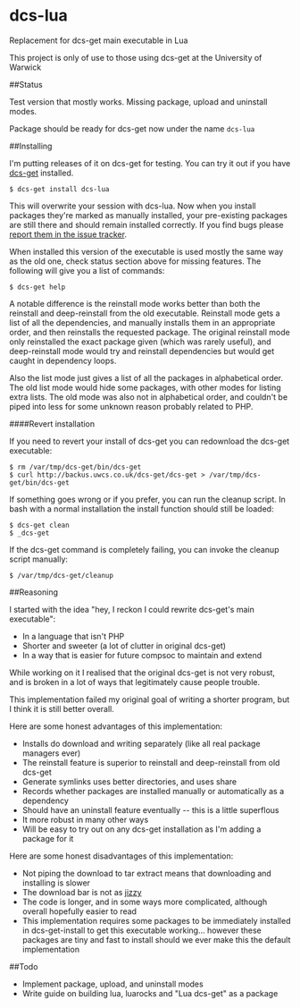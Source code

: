 # dcs-lua
Replacement for dcs-get main executable in Lua

This project is only of use to those using dcs-get at the University of Warwick

##Status

Test version that mostly works. Missing package, upload and uninstall modes.

Package should be ready for dcs-get now under the name `dcs-lua`

##Installing

I'm putting releases of it on dcs-get for testing. You can try it out if you have [dcs-get](http://backus.uwcs.co.uk/dcs-get/) installed.

    $ dcs-get install dcs-lua

This will overwrite your session with dcs-lua. Now when you install packages they're marked as manually installed, your pre-existing packages are still there and should remain installed correctly. If you find bugs please [report them in the issue tracker](https://github.com/Veltas/dcs-lua/issues).

When installed this version of the executable is used mostly the same way as the old one, check status section above for missing features. The following will give you a list of commands:

    $ dcs-get help

A notable difference is the reinstall mode works better than both the reinstall and deep-reinstall from the old executable. Reinstall mode gets a list of all the dependencies, and manually installs them in an appropriate order, and then reinstalls the requested package. The original reinstall mode only reinstalled the exact package given (which was rarely useful), and deep-reinstall mode would try and reinstall dependencies but would get caught in dependency loops.

Also the list mode just gives a list of all the packages in alphabetical order. The old list mode would hide some packages, with other modes for listing extra lists. The old mode was also not in alphabetical order, and couldn't be piped into less for some unknown reason probably related to PHP.

####Revert installation

If you need to revert your install of dcs-get you can redownload the dcs-get executable:

    $ rm /var/tmp/dcs-get/bin/dcs-get
    $ curl http://backus.uwcs.co.uk/dcs-get/dcs-get > /var/tmp/dcs-get/bin/dcs-get

If something goes wrong or if you prefer, you can run the cleanup script. In bash with a normal installation the install function should still be loaded:

    $ dcs-get clean
    $ _dcs-get

If the dcs-get command is completely failing, you can invoke the cleanup script manually:

    $ /var/tmp/dcs-get/cleanup

##Reasoning

I started with the idea "hey, I reckon I could rewrite dcs-get's main executable":

* In a language that isn't PHP
* Shorter and sweeter (a lot of clutter in original dcs-get)
* In a way that is easier for future compsoc to maintain and extend

While working on it I realised that the original dcs-get is not very robust, and is broken in a lot
of ways that legitimately cause people trouble.

This implementation failed my original goal of writing a shorter program, but I think it is still better overall.

Here are some honest advantages of this implementation:

* Installs do download and writing separately (like all real package managers ever)
* The reinstall feature is superior to reinstall and deep-reinstall from old dcs-get
* Generate symlinks uses better directories, and uses share
* Records whether packages are installed manually or automatically as a dependency
* Should have an uninstall feature eventually -- this is a little superflous
* It more robust in many other ways
* Will be easy to try out on any dcs-get installation as I'm adding a package for it

Here are some honest disadvantages of this implementation:

* Not piping the download to tar extract means that downloading and installing is slower
* The download bar is not as [jizzy](https://github.com/UWCS/dcs-get/blob/master/dcs-get#L151)
* The code is longer, and in some ways more complicated, although overall hopefully easier to read
* This implementation requires some packages to be immediately installed in dcs-get-install to get this executable working... however these packages are tiny and fast to install should we ever make this the default implementation

##Todo

* Implement package, upload, and uninstall modes
* Write guide on building lua, luarocks and "Lua dcs-get" as a package

